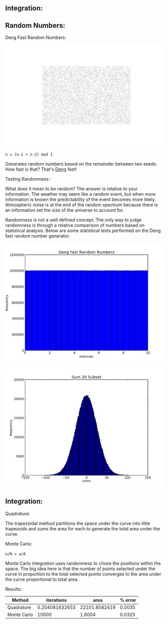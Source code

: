 Integration:
------------

Random Numbers:
--------------

Deng Fast Random Numbers:

![rand](./rand.png)

`n = (n-1 + n-2) mod 1`

Generates random numbers based on the remainder between two seeds. How fast is that? That's [Deng](http://en.wikipedia.org/wiki/Yuefan_Deng) fast!

Testing Randomness :

What does it mean to be random? The answer is relative to your information. The weather may seem like a random event, but when more information is known the predictability of the event becomes more likely. Atmospheric noise is at the end of the random spectrum because there is an information set the size of the universe to account for.

 Randomness is not a well defined concept. The only way to judge randomness is through a relative comparison of numbers based on statistical analysis. Below are some statistical tests performed on the Deng fast random number generator. 

![deng](./deng.png)

![sum](./sum.png)


Integration:
------------

Quadrature: 

The trapezoidal method partitions the space under the curve into little trapezoids and sums the area for each to generate the total area under the curve. 


Monte Carlo:

`n/N = a/A`

Monte Carlo integration uses randomness to chose the positions within the space. The big idea here is that the number of points selected under the curve in proportion to the total selected points converges to the area under the curve proportional to total area.  
 

Results:

| Method      |      iterations    |      area            | % error | 
|-------------|--------------------|----------------------|---------|
| Quadrature  | 0.204081632653     | 22101.8582419        | 0.0035  | 
| Monte Carlo | 10000              | 1.6004               | 0.0325  |
